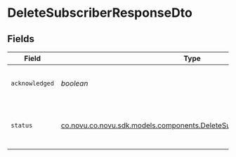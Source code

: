 # DeleteSubscriberResponseDto


## Fields

| Field                                                                                                                                   | Type                                                                                                                                    | Required                                                                                                                                | Description                                                                                                                             |
| --------------------------------------------------------------------------------------------------------------------------------------- | --------------------------------------------------------------------------------------------------------------------------------------- | --------------------------------------------------------------------------------------------------------------------------------------- | --------------------------------------------------------------------------------------------------------------------------------------- |
| `acknowledged`                                                                                                                          | *boolean*                                                                                                                               | :heavy_check_mark:                                                                                                                      | A boolean stating the success of the action                                                                                             |
| `status`                                                                                                                                | [co.novu.co.novu.sdk.models.components.DeleteSubscriberResponseDtoStatus](../../models/components/DeleteSubscriberResponseDtoStatus.md) | :heavy_check_mark:                                                                                                                      | The status enum for the performed action                                                                                                |
